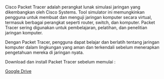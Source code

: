 Cisco Packet Tracer adalah perangkat lunak simulasi jaringan yang dikembangkan oleh Cisco Systems. Tool simulator ini memungkinkan pengguna untuk membuat dan menguji jaringan komputer secara virtual, termasuk berbagai perangkat seperti router, switch, dan komputer. Packet Tracer sering digunakan untuk pembelajaran, pelatihan, dan penelitian jaringan komputer. 

Dengan Packet Tracer, pengguna dapat belajar dan berlatih tentang jaringan komputer dalam lingkungan yang aman dan terkendali sebelum menerapkan pengetahuan mereka di jaringan nyata. 

Download dan install Packet Tracer sebelum memulai : <p><a href="https://drive.google.com/drive/folders/1F1LSw_GxOTjPM9o604rdZuQJ7GMzBpRe?usp=sharing" target="_blank" rel="nofollow"> Google Drive</a></p>
